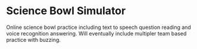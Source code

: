 # Science Bowl Simulator
Online science bowl practice including text to speech question reading and voice recognition answering. Will eventually include multipler team based practice with buzzing.
